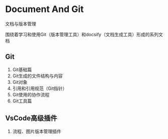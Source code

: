 # Document And Git 
文档与版本管理

围绕着学习和使用Git（版本管理工具）和docsify（文档生成工具）形成的系列文档

## Git
1. Git基础篇
2. Git生成的文件结构与内容
3. Git对象
4. 引用和引用规范（Git指针）
5. Git使用的协作流程
6. Git工具篇

## VsCode高级插件
1. 流程、图片版本管理插件

